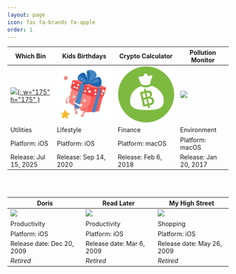 ```yaml
---
layout: page
icon: fas fa-brands fa-apple
order: 1
---
```


| Which Bin | Kids Birthdays | Crypto Calculator  | Pollution Monitor
| --- | --- | --- | --- | 
| [![][image-3]{: w="175" h="175" }][3] | [![Kids Birthdays][image-7]][4]   | [![Crypto Calculator][image-1]][1]   | [![][image-2]][2] 
| Utilities | Lifestyle | Finance | Environment | 
| Platform: iOS  |Platform: iOS | Platform: macOS | Platform: macOS  | 
| Release: Jul 15, 2025 | Release: Sep 14, 2020 | Release: Feb 6, 2018 | Release: Jan 20, 2017  |

<br /> <br />

| Doris  | Read Later | My High Street
| --- | --- | --- | 
|![][image-4]| ![][image-5] | ![][image-6] | 
| Productivity | Productivity | Shopping | 
| Platform: iOS | Platform: iOS  | Platform: iOS  |
| Release date: Dec 20, 2009 | Release date: Mar 6, 2009  | Release date: May 26, 2009 |
| _Retired_ | _Retired_ | _Retired_ |


[1]:	/apps/crypto-calculator
[2]:	/apps/pollution-monitor
[3]:	/apps/whichbin
[4]:	/apps/kids-birthdays

[image-1]:	/apps/crypto-calculator/images/icon_256x256.png
[image-2]:	/apps/pollution-monitor/images/512.png
[image-3]:	/apps/whichbin/images/whichbin-logo.png
[image-4]:	/apps/doris/images/doris.png
[image-5]:	/apps/read-later/images/read-later.png
[image-6]:	/apps/my-high-street/images/mhs.png
[image-7]:	/apps/kids-birthdays/images/kids-birthdays-logo-256.png